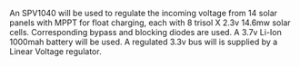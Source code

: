 An SPV1040 will be used to regulate the incoming voltage from 14 solar panels with MPPT for float charging, each with 8 trisol X 2.3v 14.6mw solar cells. Corresponding bypass and blocking diodes are used. A 3.7v Li-Ion 1000mah battery will be used. A regulated 3.3v bus will is supplied by a Linear Voltage regulator.
